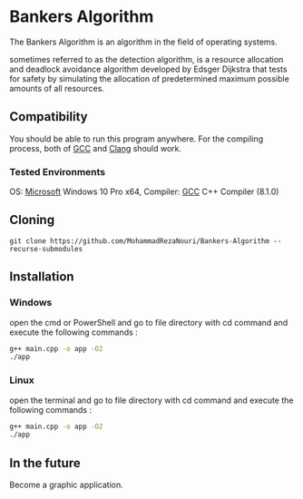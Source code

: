 # Bankers Algorithm
The Bankers Algorithm is an algorithm in the field of operating systems.

sometimes referred to as the detection algorithm, is a resource allocation and deadlock avoidance algorithm developed by Edsger Dijkstra that tests for safety by simulating the allocation of predetermined maximum possible amounts of all resources.
## Compatibility
You should be able to run this program anywhere. For the compiling process, both of [GCC](https://gcc.gnu.org/) and [Clang](https://clang.llvm.org/) should work.
### Tested Environments
OS:  [Microsoft](https://www.microsoft.com/uk-ua/) Windows 10 Pro x64, Compiler: [GCC](https://gcc.gnu.org/) C++ Compiler (8.1.0)
## Cloning
```
git clone https://github.com/MohammadRezaNouri/Bankers-Algorithm --recurse-submodules
```
## Installation
### Windows
open the cmd or PowerShell and go to file directory with cd command and execute the following commands :
```bash
g++ main.cpp -o app -O2
./app
```
### Linux
open the terminal and go to file directory with cd command and execute the following commands :
```bash
g++ main.cpp -o app -O2
./app
```
## In the future
Become a graphic application.
